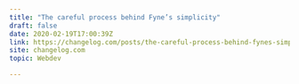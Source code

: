 ```yaml
---
title: "The careful process behind Fyne’s simplicity"
draft: false
date: 2020-02-19T17:00:39Z
link: https://changelog.com/posts/the-careful-process-behind-fynes-simplicity?utm_medium=RSS&utm_source=hune
site: changelog.com
topic: Webdev  

---
```

